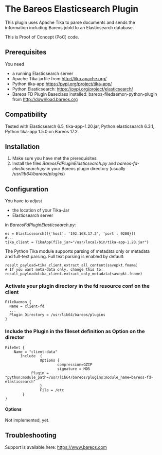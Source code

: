# The Bareos Elasticsearch Plugin 

This plugin uses Apache Tika to parse documents and sends the information including Bareos jobId to
an Elasticsearch database. 

This is Proof of Concept (PoC) code.

## Prerequisites

You need 
* a running Elasticsearch server
* Apache Tika jarfile from http://tika.apache.org/
* Python tika-app https://pypi.org/project/tika-app/
* Python Elasticsearch: https://pypi.org/project/elasticsearch/
* Bareos FD Plugin Baseclass installed: bareos-filedaemon-python-plugin from http://download.bareos.org

## Compatibility

Tested with Elasticsearch 6.5, tika-app-1.20.jar, Python elasticsearch 6.3.1, Python tika-app 1.5.0 on Bareos 17.2.

## Installation ##

1. Make sure you have met the prerequisites.
2. Install the files *BareosFdPluginElasticsearch.py* and *bareos-fd-elasticsearch.py* in your Bareos plugin directory (usually */usr/lib64/bareos/plugins*)


## Configuration ##

You have to adjust
* the location of your Tika-Jar
* Elasticsearch server

in *BareosFdPluginElasticsearch.py*:

```
es = Elasticsearch([{'host': '192.168.17.2', 'port': 9200}])
#...
tika_client = TikaApp(file_jar="/usr/local/bin/tika-app-1.20.jar")
```

The Python Tika module supports parsing of metadata only or metadata and full-text parsing.
Full text parsing is enabled by default:
```
result_payload=tika_client.extract_all_content(savepkt.fname)
# If you want meta-data only, change this to:
result_payload=tika_client.extract_only_metadata(savepkt.fname)
```

### Activate your plugin directory in the fd resource conf on the client
```
FileDaemon {                          
  Name = client-fd
  ...
  Plugin Directory = /usr/lib64/bareos/plugins
}
```

### Include the Plugin in the fileset definition as Option on the director
```
FileSet {
    Name = "client-data"
       Include  {
                Options {
                        compression=GZIP
                        signature = MD5
			Plugin = "python:module_path=/usr/lib64/bareos/plugins:module_name=bareos-fd-elasticsearch"
                }
                File = /etc
        }
}
```

#### Options ####

Not implemented, yet.


## Troubleshooting ##

Support is available here: https://www.bareos.com
